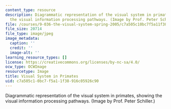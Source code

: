 ```yaml
---
content_type: resource
description: Diagrammatic representation of the visual system in primates, showing
  the visual information processing pathways. (Image by Prof. Peter Schiller.)
file: /courses/9-036-the-visual-system-spring-2005/c7a505c10bc7f5a11f38916c05926c90_chp_9_036_visual2.jpg
file_size: 20714
file_type: image/jpeg
image_metadata:
  caption: ''
  credit: ''
  image-alt: ''
learning_resource_types: []
license: https://creativecommons.org/licenses/by-nc-sa/4.0/
ocw_type: OCWImage
resourcetype: Image
title: Visual System in Primates
uid: c7a505c1-0bc7-f5a1-1f38-916c05926c90
---
```

Diagrammatic representation of the visual system in primates, showing the visual information processing pathways. (Image by Prof. Peter Schiller.)